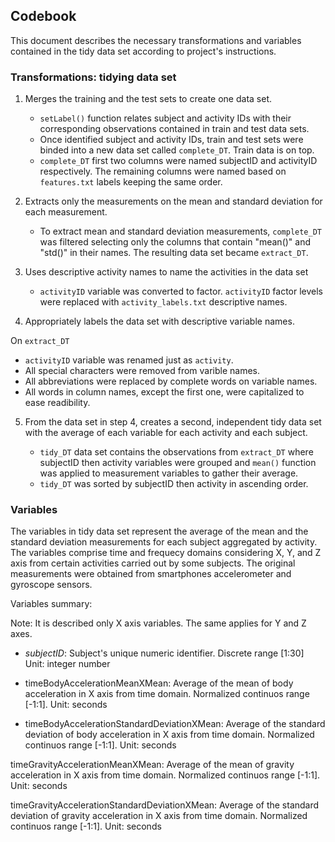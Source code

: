 ## Codebook

This document describes the necessary transformations and variables contained in the 
tidy data set according to project's instructions.

### Transformations: tidying data set

1. Merges the training and the test sets to create one data set.

   * `setLabel()` function relates subject and activity IDs with their corresponding 
      observations contained in train and test data sets.
   * Once identified subject and activity IDs, train and test sets were binded into a 
     new data set called `complete_DT`. Train data is on top.
   * `complete_DT` first two columns were named subjectID and activityID respectively. 
     The remaining columns were named based on `features.txt` labels keeping the same order.
 
2. Extracts only the measurements on the mean and standard deviation for each measurement. 

   *  To extract mean and standard deviation measurements, `complete_DT` was filtered selecting 
   only the columns that contain "mean()" and "std()" in their names. The resulting 
   data set became `extract_DT`.
   
3. Uses descriptive activity names to name the activities in the data set

   *  `activityID` variable was converted to factor. `activityID` factor levels
      were replaced with `activity_labels.txt` descriptive names. 
   
4. Appropriately labels the data set with descriptive variable names. 
  
  On `extract_DT`
  
   * `activityID` variable was renamed just as `activity`.
   * All special characters were removed from varible names.
   * All abbreviations were replaced by complete words on variable names.
   * All words in column names, except the first one, were capitalized to ease 
   readibility.

5. From the data set in step 4, creates a second, independent tidy data set 
   with the average of each variable for each activity and each subject. 
   
   *  `tidy_DT` data set contains the observations from `extract_DT` where subjectID then
      activity variables were grouped and `mean()` function was applied to measurement 
	  variables to gather their average.
   *  `tidy_DT` was sorted by subjectID then activity in ascending order.

### Variables

The variables in tidy data set represent the average of the mean and the standard deviation 
measurements for each subject aggregated by activity. The variables comprise time 
and frequecy domains considering X, Y, and Z axis from certain activities carried out 
by some subjects. The original measurements were obtained from smartphones 
accelerometer and gyroscope sensors.

Variables summary:

Note: It is described only X axis variables. The same applies for Y and Z axes.

* *subjectID*:
  Subject's unique numeric identifier. Discrete range [1:30]
  Unit: integer number
  
* timeBodyAccelerationMeanXMean: 
  Average of the mean of body acceleration in X axis from time domain. Normalized continuos 
  range [-1:1]. 
  Unit: seconds
  
* timeBodyAccelerationStandardDeviationXMean:
  Average of the standard deviation of body acceleration in X axis from time domain. 
  Normalized continuos range [-1:1].
  Unit: seconds
  
timeGravityAccelerationMeanXMean: 
  Average of the mean of gravity acceleration in X axis from time domain. 
  Normalized continuos range [-1:1].
  Unit: seconds
  
timeGravityAccelerationStandardDeviationXMean:
  Average of the standard deviation of gravity acceleration in X axis from time domain.
  Normalized continuos range [-1:1].
  Unit: seconds